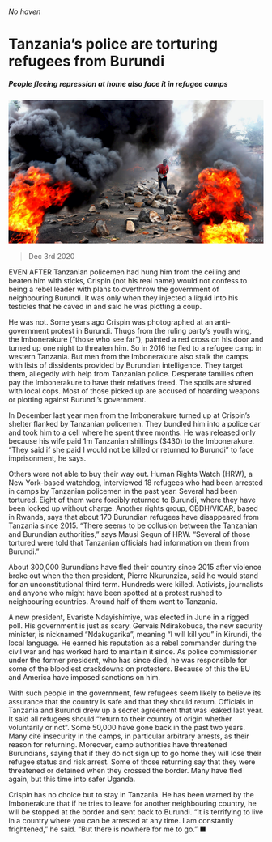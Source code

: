 ###### No haven

# Tanzania’s police are torturing refugees from Burundi 

##### People fleeing repression at home also face it in refugee camps 

![image](images/20201205_MAP001.jpg) 

> Dec 3rd 2020 


EVEN AFTER Tanzanian policemen had hung him from the ceiling and beaten him with sticks, Crispin (not his real name) would not confess to being a rebel leader with plans to overthrow the government of neighbouring Burundi. It was only when they injected a liquid into his testicles that he caved in and said he was plotting a coup.


He was not. Some years ago Crispin was photographed at an anti-government protest in Burundi. Thugs from the ruling party’s youth wing, the Imbonerakure (“those who see far”), painted a red cross on his door and turned up one night to threaten him. So in 2016 he fled to a refugee camp in western Tanzania. But men from the Imbonerakure also stalk the camps with lists of dissidents provided by Burundian intelligence. They target them, allegedly with help from Tanzanian police. Desperate families often pay the Imbonerakure to have their relatives freed. The spoils are shared with local cops. Most of those picked up are accused of hoarding weapons or plotting against Burundi’s government.



In December last year men from the Imbonerakure turned up at Crispin’s shelter flanked by Tanzanian policemen. They bundled him into a police car and took him to a cell where he spent three months. He was released only because his wife paid 1m Tanzanian shillings ($430) to the Imbonerakure. “They said if she paid I would not be killed or returned to Burundi” to face imprisonment, he says.


Others were not able to buy their way out. Human Rights Watch (HRW), a New York-based watchdog, interviewed 18 refugees who had been arrested in camps by Tanzanian policemen in the past year. Several had been tortured. Eight of them were forcibly returned to Burundi, where they have been locked up without charge. Another rights group, CBDH/VICAR, based in Rwanda, says that about 170 Burundian refugees have disappeared from Tanzania since 2015. “There seems to be collusion between the Tanzanian and Burundian authorities,” says Mausi Segun of HRW. “Several of those tortured were told that Tanzanian officials had information on them from Burundi.”


About 300,000 Burundians have fled their country since 2015 after violence broke out when the then president, Pierre Nkurunziza, said he would stand for an unconstitutional third term. Hundreds were killed. Activists, journalists and anyone who might have been spotted at a protest rushed to neighbouring countries. Around half of them went to Tanzania.


A new president, Evariste Ndayishimiye, was elected in June in a rigged poll. His government is just as scary. Gervais Ndirakobuca, the new security minister, is nicknamed “Ndakugarika”, meaning “I will kill you” in Kirundi, the local language. He earned his reputation as a rebel commander during the civil war and has worked hard to maintain it since. As police commissioner under the former president, who has since died, he was responsible for some of the bloodiest crackdowns on protesters. Because of this the EU and America have imposed sanctions on him.


With such people in the government, few refugees seem likely to believe its assurance that the country is safe and that they should return. Officials in Tanzania and Burundi drew up a secret agreement that was leaked last year. It said all refugees should “return to their country of origin whether voluntarily or not”. Some 50,000 have gone back in the past two years. Many cite insecurity in the camps, in particular arbitrary arrests, as their reason for returning. Moreover, camp authorities have threatened Burundians, saying that if they do not sign up to go home they will lose their refugee status and risk arrest. Some of those returning say that they were threatened or detained when they crossed the border. Many have fled again, but this time into safer Uganda.


Crispin has no choice but to stay in Tanzania. He has been warned by the Imbonerakure that if he tries to leave for another neighbouring country, he will be stopped at the border and sent back to Burundi. “It is terrifying to live in a country where you can be arrested at any time. I am constantly frightened,” he said. “But there is nowhere for me to go.” ■


